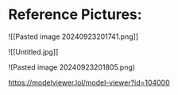 # Reference Pictures:
![[Pasted image 20240923201741.png]]


![[Untitled.jpg]]


!(Pasted image 20240923201805.png)


https://modelviewer.lol/model-viewer?id=104000

